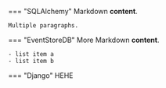 === "SQLAlchemy"
    Markdown **content**.

    Multiple paragraphs.

=== "EventStoreDB"
    More Markdown **content**.

    - list item a
    - list item b

=== "Django"
    HEHE
